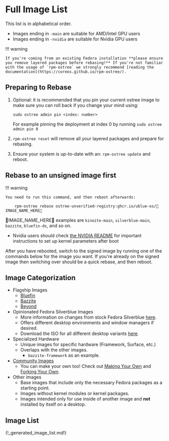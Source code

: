 # Full Image List

This list is in alphabetical order.

- Images ending in `-main` are suitable for AMD/Intel GPU users
- Images ending in `-nvidia` are suitable for Nvidia GPU users

!!! warning

    If you're coming from an existing Fedora installation **please ensure you remove layered packages before rebasing!** If you're not familiar with the usage of `rpm-ostree` we strongly recommend [reading the documentation](https://coreos.github.io/rpm-ostree/).

## Preparing to Rebase

1. Optional: it is recommended that you pin your current ostree image to make sure you can roll back if you change your mind using:
    ```
   sudo ostree admin pin <index: number>
   ```   
   For example pinning the deployment at index 0 by running `sudo ostree admin pin 0`

2. `rpm-ostree reset` will remove all your layered packages and prepare for rebasing.
3. Ensure your system is up-to-date with an: `rpm-ostree update` and reboot.

## Rebase to an unsigned image first

!!! warning

    You need to run this command, and then reboot afterwards:

        rpm-ostree rebase ostree-unverified-registry:ghcr.io/ublue-os/🚨IMAGE_NAME_HERE🚨

🚨IMAGE_NAME_HERE🚨 examples are `kinoite-main`, `silverblue-main`, `bazzite`, `bluefin-dx`, and so on.

- Nvidia users should check [the NVIDIA README](https://universal-blue.org/images/nvidia/) for important instructions to set up kernel parameters after boot

After you have rebooted, switch to the signed image by running one of the commands below for the image you want. If you're already on the signed image then switching over should be a quick rebase, and then reboot.

## Image Categorization
- Flagship Images
    - [Bluefin](https://github.com/ublue-os/bluefin)
    - [Bazzite](https://github.com/ublue-os/bazzite/)
    - [Beyond](https://github.com/ublue-os/beyond)
- Opinionated Fedora Silverblue Images
    - More information on changes from stock Fedora Silverblue [here](https://universal-blue.org/images/main/). 
    - Offers different desktop environments and window managers if desired.
    - Download the ISO for all different desktop variants [here](https://github.com/ublue-os/main/releases).
- Specialized Hardware
    - Unique images for specific hardware (Framework, Surface, etc.)
    -  Overlaps with the other images.
        -  `bazzite-framework` as an example.
- [Community Images](https://github.com/ublue-os/awesome-custom-images)
    - You can make your own too!  Check out [Making Your Own](https://universal-blue.org/tinker/make-your-own/) and [Forking Your Own](https://universal-blue.org/guide/fork-your-own/).
- Other images
    - Base images that include only the necessary Fedora packages as a starting point.
    - Images without kernel modules or kernel packages.
    - Images intended only for use inside of another image and **not** installed by itself on a desktop.

## Image List

{!_generated_image_list.md!}
